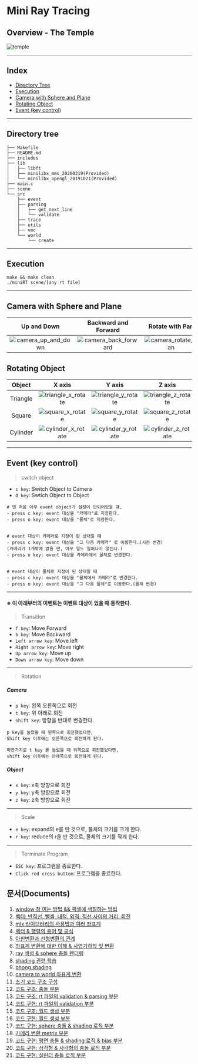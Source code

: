 # Mini Ray Tracing
## Overview - The Temple
![temple](https://user-images.githubusercontent.com/60311340/147248458-eb0099cf-8aa3-4bc8-a144-7e1a9d74d6fc.gif)

---
## Index
- [Directory Tree](#directory-tree)
- [Execution](#execution)
- [Camera with Sphere and Plane](#camera-with-sphere-and-plane)
- [Rotating Object](#rotating-object)
- [Event (key control)](#event-key-control)
---
## Directory tree
```shell
├── Makefile
├── README.md
├── includes
├── lib
│   ├── libft
│   ├── minilibx_mms_20200219(Provided)
│   └── minilibx_opengl_20191021(Provided)
├── main.c
├── scene
└── src
    ├── event
    ├── parsing
    │   ├── get_next_line
    │   └── validate
    ├── trace
    ├── utils
    ├── vec
    └── world
        └── create
```
---
## Execution
```shell
make && make clean
./miniRT scene/[any rt file]
```
---
## Camera with Sphere and Plane
|Up and Down|Backward and Forward|Rotate with Pan|Rotate with Tilt|Object Transition|Camera Switching|
:-------------------------:|:-------------------------:|:-------------------------:|:-------------------------:|:-------------------------:|:-------------------------:
|![camera_up_and_down](https://user-images.githubusercontent.com/60311340/147249009-92aec9c1-53de-4845-af74-ba9facb151cb.gif)|![camera_back_forward](https://user-images.githubusercontent.com/60311340/147249016-221ee5ae-6807-482f-a5eb-fa13c02ac82e.gif)|![camera_rotate_pan](https://user-images.githubusercontent.com/60311340/147249026-19db7408-8710-4e2b-85d9-a0d083e9424c.gif)|![camera_rotate_tilt](https://user-images.githubusercontent.com/60311340/147249031-7dfb391d-2cb3-49ec-925b-8e040d1dc26f.gif)|![object_transition](https://user-images.githubusercontent.com/60311340/147249041-8243c7ac-d4bf-4796-9163-ac37b645226b.gif)|![camera_switching](https://user-images.githubusercontent.com/60311340/147249048-91fa2cf4-dc0f-4773-af07-2eaebc114689.gif)|


## Rotating Object
|Object|X axis|Y axis|Z axis|
:-------------------------:|:-------------------------:|:-------------------------:|:-------------------------:
|Triangle|![triangle_x_rotate](https://user-images.githubusercontent.com/60311340/147248551-30e2a0e6-c342-494c-8844-e480893f929a.gif)|![triangle_y_rotate](https://user-images.githubusercontent.com/60311340/147248561-d4d83187-83e7-4acf-857b-07256e7ad28a.gif)|![triangle_z_rotate](https://user-images.githubusercontent.com/60311340/147248565-f6032ded-2dcc-4595-9c0d-c3e54dc05abd.gif)|
|Square|![square_x_rotate](https://user-images.githubusercontent.com/60311340/147248569-a4552d00-967a-4316-ab32-afb3236d185b.gif)|![square_y_rotate](https://user-images.githubusercontent.com/60311340/147248573-89758f0e-994f-405e-a0bb-ae436145b442.gif)|![square_z_rotate](https://user-images.githubusercontent.com/60311340/147248574-8f97ba88-3435-4ca2-8843-e13e4ce416ee.gif)|
|Cylinder|![cylinder_x_rotate](https://user-images.githubusercontent.com/60311340/147248581-682adc0b-6325-497a-8c78-d83a6f33c371.gif)|![cylinder_y_rotate](https://user-images.githubusercontent.com/60311340/147248582-bc355878-b8b9-4269-aca8-ae006e47531f.gif)|![cylinder_z_rotate](https://user-images.githubusercontent.com/60311340/147248585-e965b24e-8314-4723-a3c8-6c8ba942a372.gif)|

---
## Event (key control)

> switch object
- `c key`: Switch Object to Camera
- `O key`: Swtich Object to Object

```shell
# 맨 처음 아무 event object가 설정이 안되어있을 떄,
- press c key: event 대상을 "카메라"로 지정한다.
- press o key: event 대상을 "물체"로 지정한다.


# event 대상이 카메라로 지정이 된 상태일 떄
- press c key: event 대상을 "그 다음 카메라" 로 이동한다.(시점 변경)
(카메라가 1개밖에 없을 땐, 아무 일도 일어나지 않는다.)
- press o key: event 대상을 카메라에서 물체로 변경한다.


# event 대상이 물체로 지정이 된 상태일 때
- press c key: event 대상을 "물체에서 카메라"로 변경한다.
- press o key: event 대상을 "그 다음 물체"로 이동한다.(물체 변경)
```
---

#### ※ 이 아래부터의 이벤트는 이벤트 대상이 있을 때 동작한다.
> Transition
- `f key`: Move Forward
- `b key`: Move Backward
- `Left arrow key`: Move left
- `Right arrow key`: Move right
- `Up arrow key`: Move up
- `Down arrow key`: Move down
---

> Rotation
##### Camera
- `p key`: 왼쪽 오른쪽으로 회전
- `t key`: 위 아래로 회전
- `Shift key`: 방향을 반대로 변경한다.
```shell
p key를 눌렀을 때 왼쪽으로 회전했었다면, 
Shift key 이후에는 오른쪽으로 회전하게 된다.

마찬가지로 t key 를 눌렀을 때 위쪽으로 회전했었다면,
shift key 이후에는 아래쪽으로 회전하게 된다.
```
##### Object
- `x key`: x축 방향으로 회전
- `y key`: y축 방향으로 회전
- `z key`: z축 방향으로 회전
---

> Scale
- `e key`: expand의 e를 딴 것으로, 물체의 크기를 크게 한다.
- `r key`: reduce의 r을 딴 것으로, 물체의 크기를 작게 한다.
---

> Terminate Program
- `ESC key`: 프로그램을 종료한다.
- `Click red cross button`: 프로그램을 종료한다.
## 문서(Documents)
1. [window 창 여는 방법 && 픽셀에 색칠하는 방법](https://github.com/jungcow/42Cursus/wiki/20210304(%EB%AA%A9))
2. [벡터: 반직선, 뺄셈, 내적, 외적, 직선 사이의 거리, 회전](https://github.com/jungcow/42Cursus/wiki/20210305(%EA%B8%88))
3. [mlx 라이브러리의 사용법과 여러 좌표계](https://github.com/jungcow/42Cursus/wiki/20210308(%EC%9B%94))
4. [벡터 & 행렬의 용어 및 공식](https://github.com/jungcow/42Cursus/wiki/20210309(%ED%99%94))
5. [아핀변환과 선형변환의 관계](https://github.com/jungcow/42Cursus/wiki/20210310(%EC%88%98))
6. [좌표계 변환에 대한 이해 & 사영기하학 및 변환](https://github.com/jungcow/42Cursus/wiki/20210312(%EA%B8%88))
7. [ray 생성 & sphere 충돌 렌더링](https://github.com/jungcow/42Cursus/wiki/20210314(%EC%9D%BC))
8. [shading 관련 학습](https://github.com/jungcow/42Cursus/wiki/202103015(%EC%9B%94))
9. [phong shading](https://github.com/jungcow/42Cursus/wiki/20210316(%ED%99%94))
10. [camera to world 좌표계 변환](https://github.com/jungcow/42Cursus/wiki/20210317(%EC%88%98))
11. [초기 코드 구조 구성](https://github.com/jungcow/42Cursus/wiki/20210318(%EB%AA%A9))
12. [코드 구조: 충돌 부분](https://github.com/jungcow/42Cursus/wiki/20210319(%EA%B8%88))
13. [코드 구조: rt 파일의 validation & parsing 부분](https://github.com/jungcow/42Cursus/wiki/20210322(%EC%9B%94))
14. [코드 구현: rt 파일의 validation 부분](https://github.com/jungcow/42Cursus/wiki/20210323(%ED%99%94))
15. [코드 구조: 월드 생성 부분](https://github.com/jungcow/42Cursus/wiki/20210324(%EC%88%98))
16. [코드 구현: 월드 생성 부분](https://github.com/jungcow/42Cursus/wiki/20210325(%EB%AA%A9))
17. [코드 구현: sphere 충돌 & shading 로직 부분](https://github.com/jungcow/42Cursus/wiki/20210326(%EA%B8%88))
18. [카메라 변환 metrix 부분](https://github.com/jungcow/42Cursus/wiki/20210405(%EC%9B%94))
19. [코드 구현: 평면 충돌 & shading 로직 & bias 부분](https://github.com/jungcow/42Cursus/wiki/20210406(%ED%99%94))
20. [코드 구현: 삼각형 & 사각형의 충돌 로직 부분](https://github.com/jungcow/42Cursus/wiki/20210407(%EC%88%98))
21. [코드 구현: 실린더 충돌 로직 부분 ](https://github.com/jungcow/42Cursus/wiki/20210409(%EA%B8%88))
